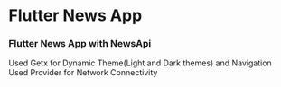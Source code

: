 # Flutter News App

### Flutter News App with NewsApi

Used Getx for Dynamic Theme(Light and Dark themes) and Navigation
Used Provider for Network Connectivity
